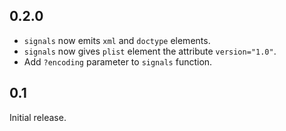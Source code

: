 ## 0.2.0

- `signals` now emits `xml` and `doctype` elements.
- `signals` now gives `plist` element the attribute `version="1.0"`.
- Add `?encoding` parameter to `signals` function.

## 0.1

Initial release.
